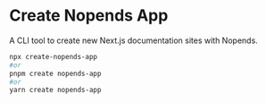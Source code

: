 # Create Nopends App

A CLI tool to create new Next.js documentation sites with Nopends.

```bash
npx create-nopends-app
#or
pnpm create nopends-app
#or
yarn create nopends-app
```
